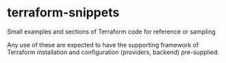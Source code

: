 # terraform-snippets
Small examples and sections of Terraform code for reference or sampling

Any use of these are expected to have the supporting framework of Terraform installation and configuration (providers, backend) pre-supplied.